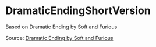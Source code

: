 # DramaticEndingShortVersion
Based on Dramatic Ending by Soft and Furious

Source: [Dramatic Ending by Soft and Furious](https://freemusicarchive.org/music/Soft_and_Furious/The_Merfolk_I_Should_Turn_To_Be/Soft_and_Furious_-_The_Merfolk_I_Should_Turn_To_Be_-_10_Dramatic_Ending)
